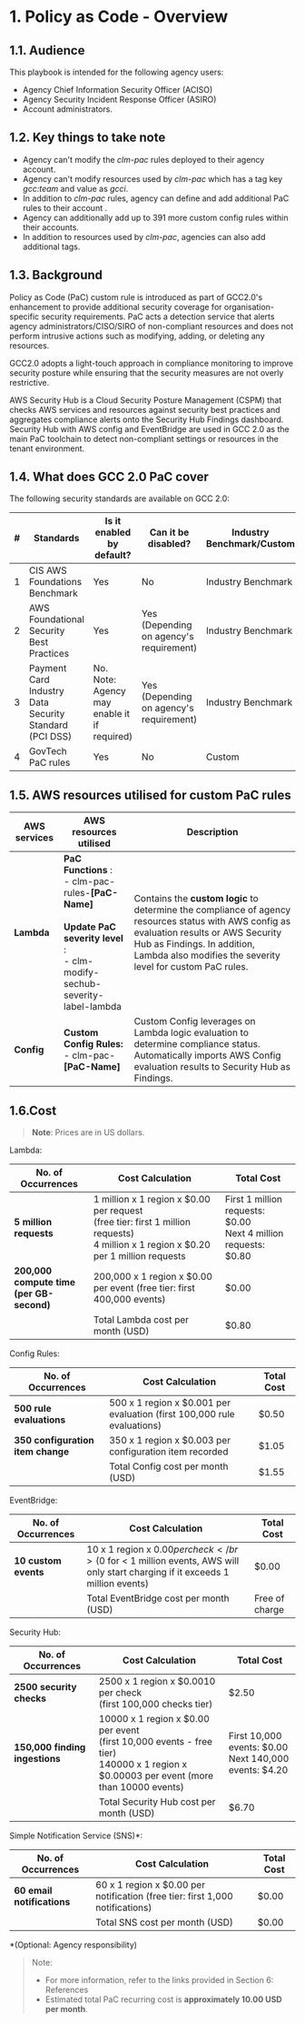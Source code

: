 # 1. Policy as Code - Overview

## 1.1. Audience

This playbook is intended for the following agency users:

- Agency Chief Information Security Officer (ACISO)
- Agency Security Incident Response Officer (ASIRO)
- Account administrators.

## 1.2. Key things to take note

- Agency can't modify the _clm-pac_ rules deployed to their agency account.
- Agency can't modify resources used by _clm-pac_ which has a tag key _gcc:team_ and value as _gcci_.
- In addition to _clm-pac_ rules, agency can define and add additional PaC rules to their account .
- Agency can additionally add up to 391 more custom config rules within their accounts.
- In addition to resources used by _clm-pac_, agencies can also add additional tags.

## 1.3. Background

Policy as Code (PaC) custom rule is introduced as part of GCC2.0's enhancement to provide additional security coverage for organisation-specific security requirements. PaC acts a detection service that alerts agency administrators/CISO/SIRO of non-compliant resources and does not perform intrusive actions such as modifying, adding, or deleting any resources.

GCC2.0 adopts a light-touch approach in compliance monitoring to improve security posture while ensuring that the security measures are not overly restrictive.

AWS Security Hub is a Cloud Security Posture Management (CSPM) that checks AWS services and resources against security best practices and aggregates compliance alerts onto the Security Hub Findings dashboard.
Security Hub with AWS config and EventBridge are used in GCC 2.0 as the main PaC toolchain to detect non-compliant settings or resources in the tenant environment.

## 1.4. What does GCC 2.0 PaC cover

The following security standards are available on GCC 2.0:

| **#** | **Standards** | **Is it enabled by default?** | **Can it be disabled?** | **Industry Benchmark/Custom** | **Can it be modified?** |
| --- | --- | --- | --- | --- | --- |
| 1 | CIS AWS Foundations Benchmark | Yes | No | Industry Benchmark | No |
| 2 | AWS Foundational Security Best Practices | Yes | Yes (Depending on agency's requirement) | Industry Benchmark | No |
| 3 | Payment Card Industry Data Security Standard (PCI DSS) | No. </br>Note: Agency may enable it if required) | Yes (Depending on agency's requirement)| Industry Benchmark | No |
| 4 | GovTech PaC rules | Yes | No | Custom | No |


## 1.5. AWS resources utilised for custom PaC rules

| AWS services | AWS resources utilised | Description |
| --- | --- | --- |
| **Lambda** | **PaC Functions** : </br>- clm-pac-rules-**[PaC-Name]**</br></br>**Update PaC severity level** : </br>- clm-modify-sechub-severity-label-lambda | Contains the **custom logic** to determine the compliance of agency resources status with AWS config as evaluation results or AWS Security Hub as Findings. In addition, Lambda also modifies the severity level for custom PaC rules.|
| **Config** | **Custom Config Rules:** </br>- clm-pac-**[PaC-Name]** | Custom Config leverages on Lambda logic evaluation to determine compliance status. Automatically imports AWS Config evaluation results to Security Hub as Findings. | **EventBridge Rule** | **Custom EventBridge Rules** :</br>- clm-event-**[Rule-Name]**</br>- clm-modify-sechub-severity-label-cw-rule | Lambda evaluates the resources to determine compliance status in case of events, such as the creation of new resources or configuration changes that match the patterns predefined in the EventBridge Rule. | **Security Hub** | **N/A** | Displays non-compliant resources or configuration changes in the Findings Dashboard. From this dashboard, agency administrators can perform the necessary remediation to ensure all resources remain compliant. | **SNS (Optional & Agency responsibility)** | **Topic:** </br>- clm-pac-sechubfindings-email | Sends PaC alert notifications to recipients through email, Slack and third-party products. Refer to section 3.2. |

## 1.6.Cost

> **Note**: Prices are in US dollars.

Lambda:

| **No. of Occurrences** | **Cost Calculation** | **Total Cost** |
| --- | --- | --- |
| **5 million requests** | 1 million x 1 region x $0.00 per request</br>(free tier: first 1 million requests)</br>4 million x 1 region x $0.20 per 1 million requests | First 1 million requests: $0.00</br>Next 4 million requests: $0.80 |
| **200,000 compute time</br>(per GB-second)** | 200,000 x 1 region x $0.00 per event (free tier: first 400,000 events) | $0.00 |
|  | Total Lambda cost per month (USD) | $0.80 |


Config Rules:

| **No. of Occurrences** | **Cost Calculation** | **Total Cost** |
| --- | --- | --- |
| **500 rule evaluations** | 500 x 1 region x $0.001 per evaluation (first 100,000 rule evaluations) | $0.50 |
| **350 configuration item change** | 350 x 1 region x $0.003 per configuration item recorded | $1.05 |
|  | Total Config cost per month (USD) | $1.55 |

EventBridge:

| **No. of Occurrences** | **Cost Calculation** | **Total Cost** |
| --- | --- | --- |
| **10 custom events** | 10 x 1 region x $0.00 per check</br>($0 for \< 1 million events, AWS will only start charging if it exceeds 1 million events) | $0.00 |
|  | Total EventBridge cost per month (USD) | Free of charge |

Security Hub:

| **No. of Occurrences** | **Cost Calculation** | **Total Cost** |
| --- | --- | --- |
| **2500 security checks** | 2500 x 1 region x $0.0010 per check</br> (first 100,000 checks tier) | $2.50 |
| **150,000 finding ingestions** | 10000 x 1 region x $0.00 per event</br>(first 10,000 events - free tier)</br>140000 x 1 region x $0.00003 per event (more than 10000 events) | First 10,000 events: $0.00</br>Next 140,000 events: $4.20 |
| | Total Security Hub cost per month (USD) | $6.70 |

Simple Notification Service (SNS)\*:

| **No. of Occurrences** | **Cost Calculation** | **Total Cost** |
| --- | --- | --- |
| **60 email notifications** | 60 x 1 region x $0.00 per notification (free tier: first 1,000 notifications) | $0.00 |
| | Total SNS cost per month (USD) | $0.00 |

*(Optional: Agency responsibility)

> Note:
> - For more information, refer to the links provided in Section 6: References
> - Estimated total PaC recurring cost is **approximately 10.00 USD per month**.